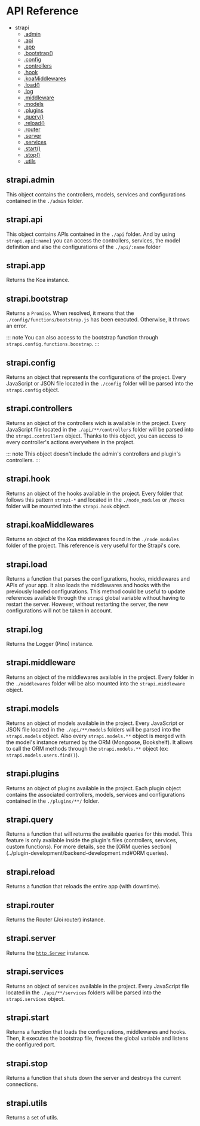# API Reference

  - strapi
    - [.admin](#strapi-admin)
    - [.api](#strapi-api)
    - [.app](#strapiapp)
    - [.bootstrap()](#strapi-bootstrap)
    - [.config](#strapi-config)
    - [.controllers](#strapi-controllers)
    - [.hook](#strapi-hook)
    - [.koaMiddlewares](#strapi-koaMiddlewares)
    - [.load()](#strapi-load)
    - [.log](#strapi-log)
    - [.middleware](#strapi-middleware)
    - [.models](#strapi-models)
    - [.plugins](#strapi-plugins)
    - [.query()](#strapi-query)
    - [.reload()](#strapi-reload)
    - [.router](#strapi-router)
    - [.server](#strapi-server)
    - [.services](#strapi-services)
    - [.start()](#strapi-start)
    - [.stop()](#strapi-stop)
    - [.utils](#strapi-utils)


## strapi.admin

This object contains the controllers, models, services and configurations contained in the `./admin` folder.

## strapi.api

This object contains APIs contained in the `./api` folder.
And by using `strapi.api[:name]` you can access the controllers, services, the model definition and also the configurations of the `./api/:name` folder

## strapi.app

Returns the Koa instance.

## strapi.bootstrap

Returns a `Promise`. When resolved, it means that the `./config/functions/bootstrap.js` has been executed. Otherwise, it throws an error.

::: note
You can also access to the bootstrap function through `strapi.config.functions.boostrap`.
:::

## strapi.config

Returns an object that represents the configurations of the project. Every JavaScript or JSON file located in the `./config` folder will be parsed into the `strapi.config` object.

## strapi.controllers

Returns an object of the controllers wich is available in the project. Every JavaScript file located in the `./api/**/controllers` folder will be parsed into the `strapi.controllers` object. Thanks to this object, you can access to every controller's actions everywhere in the project.

::: note
This object doesn't include the admin's controllers and plugin's controllers.
:::

## strapi.hook

Returns an object of the hooks available in the project. Every folder that follows this pattern `strapi-*` and located in the `./node_modules` or `/hooks` folder will be mounted into the `strapi.hook` object.

## strapi.koaMiddlewares

Returns an object of the Koa middlewares found in the `./node_modules` folder of the project. This reference is very useful for the Strapi's core.

## strapi.load

Returns a function that parses the configurations, hooks, middlewares and APIs of your app. It also loads the middlewares and hooks with the previously loaded configurations. This method could be useful to update references available through the `strapi` global variable without having to restart the server. However, without restarting the server, the new configurations will not be taken in account.

## strapi.log

Returns the Logger (Pino) instance.

## strapi.middleware

Returns an object of the middlewares available in the project. Every folder in the `./middlewares` folder will be also mounted into the `strapi.middleware` object.

## strapi.models

Returns an object of models available in the project. Every JavaScript or JSON file located in the `./api/**/models` folders will be parsed into the `strapi.models` object. Also every `strapi.models.**` object is merged with the model's instance returned by the ORM (Mongoose, Bookshelf). It allows to call the ORM methods through the `strapi.models.**` object (ex: `strapi.models.users.find()`).

## strapi.plugins

Returns an object of plugins available in the project. Each plugin object contains the associated controllers, models, services and configurations contained in the `./plugins/**/` folder.

## strapi.query

Returns a function that will returns the available queries for this model. This feature is only available inside the plugin's files (controllers, services, custom functions). For more details, see the [ORM queries section](../plugin-development/backend-development.md#ORM queries).

## strapi.reload

Returns a function that reloads the entire app (with downtime).

## strapi.router

Returns the Router (Joi router) instance.

## strapi.server

Returns the [`http.Server`](https://nodejs.org/api/http.html#http_class_http_server) instance.

## strapi.services

Returns an object of services available in the project. Every JavaScript file located in the `./api/**/services` folders will be parsed into the `strapi.services` object.

## strapi.start

Returns a function that loads the configurations, middlewares and hooks. Then, it executes the bootstrap file, freezes the global variable and listens the configured port.

## strapi.stop

Returns a function that shuts down the server and destroys the current connections.

## strapi.utils

Returns a set of utils.
